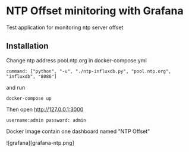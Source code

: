# NTP Offset minitoring with Grafana

Test application for monitoring ntp server offset

## Installation
Change ntp address pool.ntp.org in docker-compose.yml 

    command: ["python", "-u", "./ntp-influxdb.py", "pool.ntp.org", "influxdb", "8086"]

and run

    docker-compose up

Then open http://127.0.0.1:3000
    
    username:admin password: admin

Docker Image contain one dashboard named "NTP Offset"

![grafana][grafana-ntp.png]

